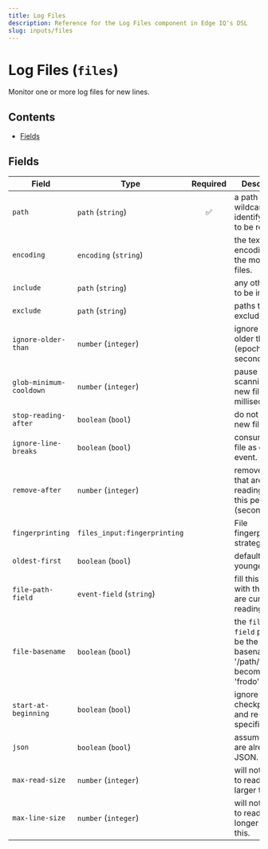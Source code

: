 ```yaml
---
title: Log Files
description: Reference for the Log Files component in Edge IQ's DSL
slug: inputs/files
---
```


# Log Files (`files`)

Monitor one or more log files for new lines.


## Contents

- [Fields](#fields)




## Fields


| Field | Type | Required | Description |
|---|---|:---:|---|
| `path` | `path` (`string`) | ✅ | a path with wildcards identifying files to be read. |
| `encoding` | `encoding` (`string`) |  | the text encoding for the monitored files. |
| `include` | `path` (`string`) |  | any other paths to be included. |
| `exclude` | `path` (`string`) |  | paths to be excluded. |
| `ignore-older-than` | `number` (`integer`) |  | ignore files older than this (epoch time in seconds). |
| `glob-minimum-cooldown` | `number` (`integer`) |  | pause after scanning for new files (in milliseconds). |
| `stop-reading-after` | `boolean` (`bool`) |  | do not wait for new files. |
| `ignore-line-breaks` | `boolean` (`bool`) |  | consume each file as one event. |
| `remove-after` | `number` (`integer`) |  | remove files that are done reading  after this period (seconds). |
| `fingerprinting` | `files_input:fingerprinting` |  | File fingerprinting strategy. |
| `oldest-first` | `boolean` (`bool`) |  | default is youngest first. |
| `file-path-field` | `event-field` (`string`) |  | fill this field with the file we are currently reading from. |
| `file-basename` | `boolean` (`bool`) |  | the `file-path-field` path will be the basename (e.g. '/path/frodo.txt' becomes just 'frodo'). |
| `start-at-beginning` | `boolean` (`bool`) |  | ignore stored checkpoints and re-read all specified files. |
| `json` | `boolean` (`bool`) |  | assume lines are already JSON. |
| `max-read-size` | `number` (`integer`) |  | will not attempt to read files larger than this. |
| `max-line-size` | `number` (`integer`) |  | will not attempt to read lines longer than this. |







